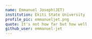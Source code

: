 ```yaml
---
name: Emmanuel Joseph(JET)
institution: Ekiti State University
profile_pic: emmanueljet.png
quote: It's not how far but how well
github_user: emmanuel-jet
---
```

